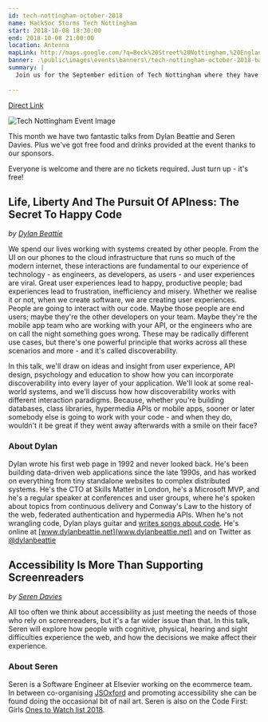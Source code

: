 ```yaml
---
id: tech-nottingham-october-2018
name: HackSoc Storms Tech Nottingham
start: 2018-10-08 18:30:00
end: 2018-10-08 21:00:00
location: Antenna
mapLink: http://maps.google.com/?q=Beck%20Street%20Nottingham,%20England,%20NG1%201EQ%20United%20Kingdom
banner: .\public\images\events\banners\/tech-nottingham-october-2018-banner.png
summary: |
  Join us for the September edition of Tech Nottingham where they have two fantastic talks from Dylan Beattie and Seren Davies.
  
---
```


[Direct Link](https://www.technottingham.com/events/tech-nottingham-oct-2018)

![Tech Nottingham Event Image](https://static1.squarespace.com/static/53428a5fe4b0fa0c16894821/t/5b9f6e7c03ce64f586f83255/1537175231381/Tech-Nott-banner-Oct-2018.png?format=500w)

This month we have two fantastic talks from Dylan Beattie and Seren Davies. Plus we've got free food and drinks provided at the event thanks to our sponsors.

Everyone is welcome and there are no tickets required. Just turn up - it's free!

## Life, Liberty And The Pursuit Of APIness: The Secret To Happy Code
_by [Dylan Beattie](https://twitter.com/dylanbeattie)_

We spend our lives working with systems created by other people. From the UI on our phones to the cloud infrastructure that runs so much of the modern internet, these interactions are fundamental to our experience of technology - as engineers, as developers, as users - and user experiences are viral. Great user experiences lead to happy, productive people; bad experiences lead to frustration, inefficiency and misery.
Whether we realise it or not, when we create software, we are creating user experiences. People are going to interact with our code. Maybe those people are end users; maybe they're the other developers on your team. Maybe they're the mobile app team who are working with your API, or the engineers who are on call the night something goes wrong. These may be radically different use cases, but there's one powerful principle that works across all these scenarios and more - and it's called discoverability.

In this talk, we'll draw on ideas and insight from user experience, API design, psychology and education to show how you can incorporate discoverability into every layer of your application. We'll look at some real-world systems, and we'll discuss how how discoverability works with different interaction paradigms. Because, whether you're building databases, class libraries, hypermedia APIs or mobile apps, sooner or later somebody else is going to work with your code - and when they do, wouldn't it be great if they went away afterwards with a smile on their face?

### About Dylan

Dylan wrote his first web page in 1992 and never looked back. He's been building data-driven web applications since the late 1990s, and has worked on everything from tiny standalone websites to complex distributed systems. He's the CTO at Skills Matter in London, he's a Microsoft MVP, and he's a regular speaker at conferences and user groups, where he's spoken about topics from continuous delivery and Conway's Law to the history of the web, federated authentication and hypermedia APIs. When he's not wrangling code, Dylan plays guitar and [writes songs about code](https://youtube.com/dylanbeattie). He's online at [www.dylanbeattie.net](www.dylanbeattie.net) and on Twitter as [@dylanbeattie](https://twitter.com/dylanbeattie)

## Accessibility Is More Than Supporting Screenreaders
_by [Seren Davies](https://twitter.com/ninjanails)_

All too often we think about accessibility as just meeting the needs of those who rely on screenreaders, but it's a far wider issue than that. In this talk, Seren will explore how people with cognitive, physical, hearing and sight difficulties experience the web, and how the decisions we make affect their experience.

### About Seren

Seren is a Software Engineer at Elsevier working on the ecommerce team. In between co-organising [JSOxford](JSOxford) and promoting accessibility she can be found doing the occasional bit of nail art. Seren is also on the Code First: Girls [Ones to Watch list 2018](http://www.information-age.com/code-first-girls-top-uk-women-tech-under-30-123471346/).